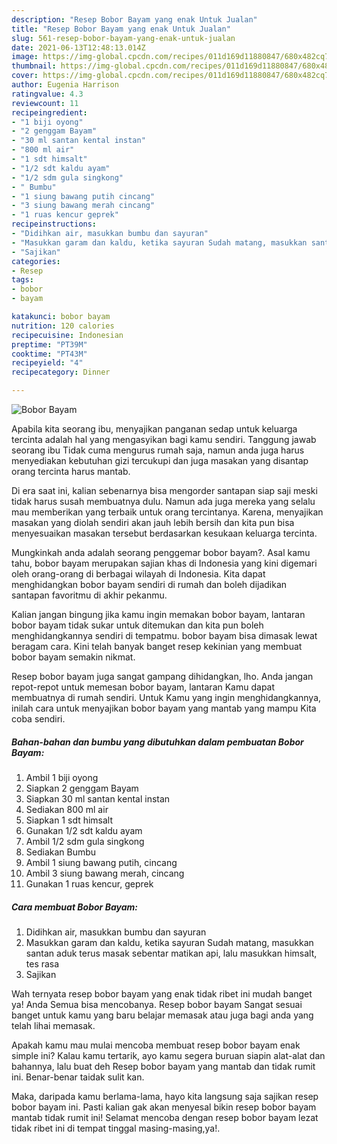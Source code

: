 ```yaml
---
description: "Resep Bobor Bayam yang enak Untuk Jualan"
title: "Resep Bobor Bayam yang enak Untuk Jualan"
slug: 561-resep-bobor-bayam-yang-enak-untuk-jualan
date: 2021-06-13T12:48:13.014Z
image: https://img-global.cpcdn.com/recipes/011d169d11880847/680x482cq70/bobor-bayam-foto-resep-utama.jpg
thumbnail: https://img-global.cpcdn.com/recipes/011d169d11880847/680x482cq70/bobor-bayam-foto-resep-utama.jpg
cover: https://img-global.cpcdn.com/recipes/011d169d11880847/680x482cq70/bobor-bayam-foto-resep-utama.jpg
author: Eugenia Harrison
ratingvalue: 4.3
reviewcount: 11
recipeingredient:
- "1 biji oyong"
- "2 genggam Bayam"
- "30 ml santan kental instan"
- "800 ml air"
- "1 sdt himsalt"
- "1/2 sdt kaldu ayam"
- "1/2 sdm gula singkong"
- " Bumbu"
- "1 siung bawang putih cincang"
- "3 siung bawang merah cincang"
- "1 ruas kencur geprek"
recipeinstructions:
- "Didihkan air, masukkan bumbu dan sayuran"
- "Masukkan garam dan kaldu, ketika sayuran Sudah matang, masukkan santan aduk terus masak sebentar matikan api, lalu masukkan himsalt, tes rasa"
- "Sajikan"
categories:
- Resep
tags:
- bobor
- bayam

katakunci: bobor bayam 
nutrition: 120 calories
recipecuisine: Indonesian
preptime: "PT39M"
cooktime: "PT43M"
recipeyield: "4"
recipecategory: Dinner

---
```



![Bobor Bayam](https://img-global.cpcdn.com/recipes/011d169d11880847/680x482cq70/bobor-bayam-foto-resep-utama.jpg)

Apabila kita seorang ibu, menyajikan panganan sedap untuk keluarga tercinta adalah hal yang mengasyikan bagi kamu sendiri. Tanggung jawab seorang ibu Tidak cuma mengurus rumah saja, namun anda juga harus menyediakan kebutuhan gizi tercukupi dan juga masakan yang disantap orang tercinta harus mantab.

Di era  saat ini, kalian sebenarnya bisa mengorder santapan siap saji meski tidak harus susah membuatnya dulu. Namun ada juga mereka yang selalu mau memberikan yang terbaik untuk orang tercintanya. Karena, menyajikan masakan yang diolah sendiri akan jauh lebih bersih dan kita pun bisa menyesuaikan masakan tersebut berdasarkan kesukaan keluarga tercinta. 



Mungkinkah anda adalah seorang penggemar bobor bayam?. Asal kamu tahu, bobor bayam merupakan sajian khas di Indonesia yang kini digemari oleh orang-orang di berbagai wilayah di Indonesia. Kita dapat menghidangkan bobor bayam sendiri di rumah dan boleh dijadikan santapan favoritmu di akhir pekanmu.

Kalian jangan bingung jika kamu ingin memakan bobor bayam, lantaran bobor bayam tidak sukar untuk ditemukan dan kita pun boleh menghidangkannya sendiri di tempatmu. bobor bayam bisa dimasak lewat beragam cara. Kini telah banyak banget resep kekinian yang membuat bobor bayam semakin nikmat.

Resep bobor bayam juga sangat gampang dihidangkan, lho. Anda jangan repot-repot untuk memesan bobor bayam, lantaran Kamu dapat membuatnya di rumah sendiri. Untuk Kamu yang ingin menghidangkannya, inilah cara untuk menyajikan bobor bayam yang mantab yang mampu Kita coba sendiri.

<!--inarticleads1-->

##### Bahan-bahan dan bumbu yang dibutuhkan dalam pembuatan Bobor Bayam:

1. Ambil 1 biji oyong
1. Siapkan 2 genggam Bayam
1. Siapkan 30 ml santan kental instan
1. Sediakan 800 ml air
1. Siapkan 1 sdt himsalt
1. Gunakan 1/2 sdt kaldu ayam
1. Ambil 1/2 sdm gula singkong
1. Sediakan  Bumbu
1. Ambil 1 siung bawang putih, cincang
1. Ambil 3 siung bawang merah, cincang
1. Gunakan 1 ruas kencur, geprek




<!--inarticleads2-->

##### Cara membuat Bobor Bayam:

1. Didihkan air, masukkan bumbu dan sayuran
1. Masukkan garam dan kaldu, ketika sayuran Sudah matang, masukkan santan aduk terus masak sebentar matikan api, lalu masukkan himsalt, tes rasa
1. Sajikan




Wah ternyata resep bobor bayam yang enak tidak ribet ini mudah banget ya! Anda Semua bisa mencobanya. Resep bobor bayam Sangat sesuai banget untuk kamu yang baru belajar memasak atau juga bagi anda yang telah lihai memasak.

Apakah kamu mau mulai mencoba membuat resep bobor bayam enak simple ini? Kalau kamu tertarik, ayo kamu segera buruan siapin alat-alat dan bahannya, lalu buat deh Resep bobor bayam yang mantab dan tidak rumit ini. Benar-benar taidak sulit kan. 

Maka, daripada kamu berlama-lama, hayo kita langsung saja sajikan resep bobor bayam ini. Pasti kalian gak akan menyesal bikin resep bobor bayam mantab tidak rumit ini! Selamat mencoba dengan resep bobor bayam lezat tidak ribet ini di tempat tinggal masing-masing,ya!.

